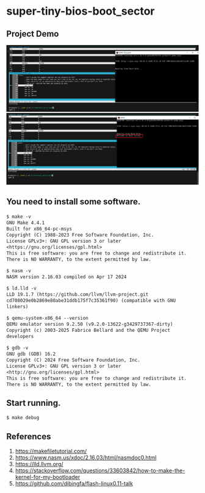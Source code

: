 # super-tiny-bios-boot_sector

## Project Demo

![display1](doc/bs_start.png)![dispaly2](doc/bs_end.png)

## You need to install some software.

```
$ make -v
GNU Make 4.4.1
Built for x86_64-pc-msys
Copyright (C) 1988-2023 Free Software Foundation, Inc.
License GPLv3+: GNU GPL version 3 or later <https://gnu.org/licenses/gpl.html>
This is free software: you are free to change and redistribute it.
There is NO WARRANTY, to the extent permitted by law.
```

```
$ nasm -v
NASM version 2.16.03 compiled on Apr 17 2024
```

```
$ ld.lld -v
LLD 19.1.7 (https://github.com/llvm/llvm-project.git cd708029e0b2869e80abe31ddb175f7c35361f90) (compatible with GNU linkers)
```

```
$ qemu-system-x86_64 --version
QEMU emulator version 9.2.50 (v9.2.0-13622-g3429737367-dirty)
Copyright (c) 2003-2025 Fabrice Bellard and the QEMU Project developers
```

```
$ gdb -v
GNU gdb (GDB) 16.2
Copyright (C) 2024 Free Software Foundation, Inc.
License GPLv3+: GNU GPL version 3 or later <http://gnu.org/licenses/gpl.html>
This is free software: you are free to change and redistribute it.
There is NO WARRANTY, to the extent permitted by law.
```

## Start running.

```
$ make debug
```

## References

1. https://makefiletutorial.com/
2. https://www.nasm.us/xdoc/2.16.03/html/nasmdoc0.html
3. https://lld.llvm.org/
4. https://stackoverflow.com/questions/33603842/how-to-make-the-kernel-for-my-bootloader
5. https://github.com/dibingfa/flash-linux0.11-talk
